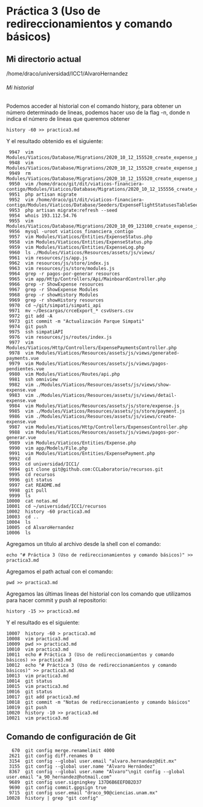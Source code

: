 # Práctica 3 (Uso de redireccionamientos y comando básicos)
## Mi directorio actual
/home/draco/universidad/ICC1/AlvaroHernandez

###### Mi historial
Podemos acceder al historial con el comando history, para obtener un número determinado de lineas, podemos hacer uso de la flag -n, donde n indica el número de lineas que queremos obtener
```
history -60 >> practica3.md
```

Y el resultado obtenido es el siguiente:
```
 9947  vim Modules/Viaticos/Database/Migrations/2020_10_12_155520_create_expense_payment_statuses_table
 9948  vim Modules/Viaticos/Database/Migrations/2020_10_12_155520_create_expense_payment_statuses_table.php
 9949  rm Modules/Viaticos/Database/Migrations/2020_10_12_155520_create_expense_payment_statuses_table.php
 9950  vim /home/draco/git/dit/viaticos-financiera-contigo/Modules/Viaticos/Database/Migrations/2020_10_12_155556_create_expense_flight_statuses_table.php
 9951  php artisan migrate
 9952  vim /home/draco/git/dit/viaticos-financiera-contigo/Modules/Viaticos/Database/Seeders/ExpenseFlightStatusesTableSeeder.php
 9953  php artisan migrate:refresh --seed
 9954  whois 193.112.54.76
 9955  vim Modules/Viaticos/Database/Migrations/2020_10_09_123100_create_expense_itinerary_flights_table.php
 9956  mysql -uroot viaticos_financiera_contigo
 9957  vim Modules/Viaticos/Entities/ExpenseStatus.php 
 9958  vim Modules/Viaticos/Entities/ExpenseStatus.php
 9959  vim Modules/Viaticos/Entities/ExpenseLog.php
 9960  ls ./Modules/Viaticos/Resources/assets/js/views/
 9961  vim resources/js/app.js
 9962  vim resources/js/store/index.js
 9963  vim resources/js/store/modules.js 
 9964  grep -r pagos-por-generar resources
 9965  vim app/Http/Controllers/Api/MainboardController.php
 9966  grep -r ShowExpense resources
 9967  grep -r ShowExpense Modules
 9968  grep -r showHistory Modules
 9969  grep -r showHistory resources
 9970  cd ~/git/simpati/simpati_api
 9971  mv ~/Descargas/crceExport_* csvUsers.csv
 9972  git add -A
 9973  git commit -m "Actualización Parque Simpati"
 9974  git push
 9975  ssh simpatiAPI
 9976  vim resources/js/routes/index.js
 9977  vim Modules/Viaticos/Http/Controllers/ExpensePaymentsController.php
 9978  vim Modules/Viaticos/Resources/assets/js/views/generated-payments.vue
 9979  vim Modules/Viaticos/Resources/assets/js/views/pagos-pendientes.vue
 9980  vim Modules/Viaticos/Routes/api.php
 9981  ssh omniview
 9982  vim ./Modules/Viaticos/Resources/assets/js/views/show-expense.vue
 9983  vim ./Modules/Viaticos/Resources/assets/js/views/detail-expense.vue
 9984  vim Modules/Viaticos/Resources/assets/js/store/expense.js
 9985  vim ./Modules/Viaticos/Resources/assets/js/store/payment.js
 9986  vim ./Modules/Viaticos/Resources/assets/js/views/create-expense.vue
 9987  vim Modules/Viaticos/Http/Controllers/ExpensesController.php
 9988  vim Modules/Viaticos/Resources/assets/js/views/pagos-por-generar.vue
 9989  vim Modules/Viaticos/Entities/Expense.php
 9990  vim app/Models/File.php
 9991  vim Modules/Viaticos/Entities/ExpensePayment.php
 9992  cd
 9993  cd universidad/ICC1/
 9994  git clone git@github.com:CCLaboratorio/recursos.git
 9995  cd recursos
 9996  git status
 9997  cat README.md
 9998  git pull
 9999  ls
10000  cat notas.md
10001  cd ~/universidad/ICC1/recursos
10002  history -60 practica3.md
10003  cd ..
10004  ls
10005  cd AlvaroHernandez
10006  ls
```

Agregamos un título al archivo desde la shell con el comando:
```
echo "# Práctica 3 (Uso de redireccionamientos y comando básicos)" >> practica3.md
```

Agregamos el path actual con el comando:
```
pwd >> practica3.md
```

Agregamos las últimas lineas del historial con los comando que utilizamos para hacer commit y push al repositorio:
```
history -15 >> practica3.md
```

Y el resultado es el siguiente:

```
10007  history -60 > practica3.md
10008  vim practica3.md
10009  pwd >> practica3.md
10010  vim practica3.md
10011  echo # Práctica 3 (Uso de redireccionamientos y comando básicos) >> practica3.md
10012  echo "# Práctica 3 (Uso de redireccionamientos y comando básicos)" >> practica3.md
10013  vim practica3.md
10014  git status
10015  vim practica3.md
10016  git status
10017  git add practica3.md
10018  git commit -m "Notas de redireccionamiento y comando básicos"
10019  git push
10020  history -10 >> practica3.md
10021  vim practica3.md
```

## Comando de configuración de Git

```
  670  git config merge.renamelimit 4000
 2621  git config diff.renames 0
 3154  git config --global user.email "alvaro.hernandez@dit.mx"
 3155  git config --global user.name "Alvaro Hernández"
 8367  git config --global user.name "Alvaro"\ngit config --global user.email "a_90_hernandez@hotmail.com"
 9689  git config user.signingkey 137D6B6EEFDB2D37
 9690  git config commit.gpgsign true
 9715  git config user.email "draco_90@ciencias.unam.mx"
10028  history | grep "git config"
```
